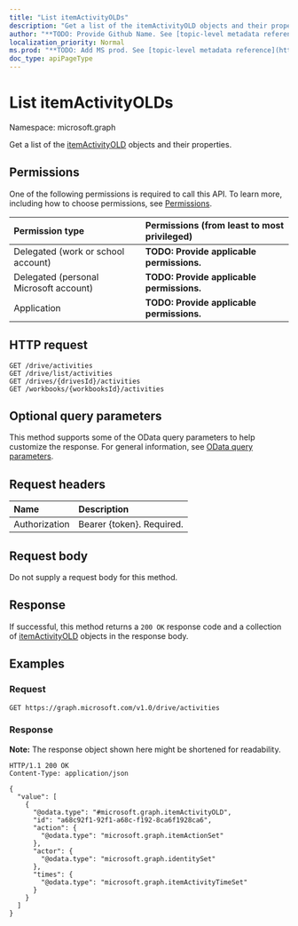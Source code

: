 ```yaml
---
title: "List itemActivityOLDs"
description: "Get a list of the itemActivityOLD objects and their properties."
author: "**TODO: Provide Github Name. See [topic-level metadata reference](https://msgo.azurewebsites.net/add/document/guidelines/metadata.html#topic-level-metadata)**"
localization_priority: Normal
ms.prod: "**TODO: Add MS prod. See [topic-level metadata reference](https://msgo.azurewebsites.net/add/document/guidelines/metadata.html#topic-level-metadata)**"
doc_type: apiPageType
---
```


# List itemActivityOLDs
Namespace: microsoft.graph



Get a list of the [itemActivityOLD](../resources/itemactivityold.md) objects and their properties.

## Permissions
One of the following permissions is required to call this API. To learn more, including how to choose permissions, see [Permissions](/graph/permissions-reference).

|Permission type|Permissions (from least to most privileged)|
|:---|:---|
|Delegated (work or school account)|**TODO: Provide applicable permissions.**|
|Delegated (personal Microsoft account)|**TODO: Provide applicable permissions.**|
|Application|**TODO: Provide applicable permissions.**|

## HTTP request

<!-- {
  "blockType": "ignored"
}
-->
``` http
GET /drive/activities
GET /drive/list/activities
GET /drives/{drivesId}/activities
GET /workbooks/{workbooksId}/activities
```

## Optional query parameters
This method supports some of the OData query parameters to help customize the response. For general information, see [OData query parameters](/graph/query-parameters).

## Request headers
|Name|Description|
|:---|:---|
|Authorization|Bearer {token}. Required.|

## Request body
Do not supply a request body for this method.

## Response

If successful, this method returns a `200 OK` response code and a collection of [itemActivityOLD](../resources/itemactivityold.md) objects in the response body.

## Examples

### Request
<!-- {
  "blockType": "request",
  "name": "list_itemactivityold"
}
-->
``` http
GET https://graph.microsoft.com/v1.0/drive/activities
```


### Response
**Note:** The response object shown here might be shortened for readability.
<!-- {
  "blockType": "response",
  "truncated": true,
  "@odata.type": "Collection(microsoft.graph.itemActivityOLD)"
}
-->
``` http
HTTP/1.1 200 OK
Content-Type: application/json

{
  "value": [
    {
      "@odata.type": "#microsoft.graph.itemActivityOLD",
      "id": "a68c92f1-92f1-a68c-f192-8ca6f1928ca6",
      "action": {
        "@odata.type": "microsoft.graph.itemActionSet"
      },
      "actor": {
        "@odata.type": "microsoft.graph.identitySet"
      },
      "times": {
        "@odata.type": "microsoft.graph.itemActivityTimeSet"
      }
    }
  ]
}
```

